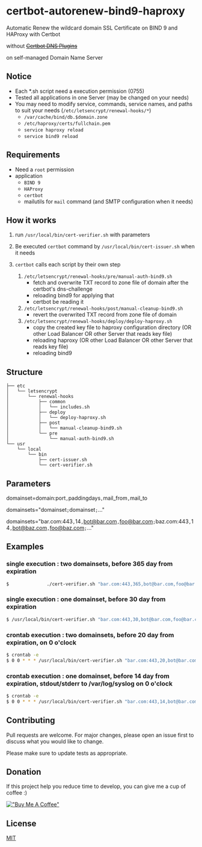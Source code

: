 # certbot-autorenew-bind9-haproxy

Automatic Renew the wildcard domain SSL Certificate on BIND 9 and HAProxy with Certbot

without ~~[Certbot DNS Plugins](https://eff-certbot.readthedocs.io/en/stable/using.html#dns-plugins)~~

on self-managed Domain Name Server

## Notice

-   Each \*.sh script need a execution permission (0755)
-   Tested all applications in one Server (may be changed on your needs)
-   You may need to modify service, commands, service names, and paths to suit your needs (`/etc/letsencrypt/renewal-hooks/*`)
    -   `/var/cache/bind/db.$domain.zone`
    -   `/etc/haproxy/certs/fullchain.pem`
    -   `service haproxy reload`
    -   `service bind9 reload`

## Requirements

-   Need a `root` permission
-   application
    -   `BIND 9`
    -   `HAProxy`
    -   `certbot`
    -   mailutils for `mail` command (and SMTP configuration when it needs)

## How it works

1. run `/usr/local/bin/cert-verifier.sh` with parameters
2. Be executed `certbot` command by `/usr/local/bin/cert-issuer.sh` when it needs
3. `certbot` calls each script by their own step

    1. `/etc/letsencrypt/renewal-hooks/pre/manual-auth-bind9.sh`
        - fetch and overwrite TXT record to zone file of domain after the certbot's dns-challenge
        - reloading bind9 for applying that
        - certbot be reading it
    2. `/etc/letsencrypt/renewal-hooks/post/manual-cleanup-bind9.sh`
        - revert the overwrited TXT record from zone file of domain
    3. `/etc/letsencrypt/renewal-hooks/deploy/deploy-haproxy.sh`
        - copy the created key file to haproxy configuration directory (OR other Load Balancer OR other Server that reads key file)
        - reloading haproxy (OR other Load Balancer OR other Server that reads key file)
        - reloading bind9

## Structure

```
├── etc
│   └── letsencrypt
│       └── renewal-hooks
│           ├── common
│           │   └── includes.sh
│           ├── deploy
│           │   └── deploy-haproxy.sh
│           ├── post
│           │   └── manual-cleanup-bind9.sh
│           └── pre
│               └── manual-auth-bind9.sh
└── usr
    └── local
        └── bin
            ├── cert-issuer.sh
            └── cert-verifier.sh

```

## Parameters

domainset=domain:port`,`paddingdays`,`mail_from`,`mail_to

domainsets="domainset`;`domainset`;`..."

domainsets="bar.com:443`,`14`,`bot@bar.com`,`foo@bar.com`;`baz.com:443`,`14`,`bot@baz.com`,`foo@baz.com`;`..."

## Examples

### single execution : two domainsets, before 365 day from expiration

```bash
$              ./cert-verifier.sh "bar.com:443,365,bot@bar.com,foo@bar.com;baz.com:443,365,bot@baz.com,foo@baz.com"
```

### single execution : one domainset, before 30 day from expiration

```bash
$ /usr/local/bin/cert-verifier.sh "bar.com:443,30,bot@bar.com,foo@bar.com"
```

### crontab execution : two domainsets, before 20 day from expiration, on 0 o'clock

```bash
$ crontab -e
$ 0 0 * * * /usr/local/bin/cert-verifier.sh "bar.com:443,20,bot@bar.com,foo@bar.com;baz.com:443,20,bot@baz.com,foo@baz.com"
```

### crontab execution : one domainset, before 14 day from expiration, stdout/stderr to /var/log/syslog on 0 o'clock

```bash
$ crontab -e
$ 0 0 * * * /usr/local/bin/cert-verifier.sh "bar.com:443,14,bot@bar.com,foo@bar.com" > /var/log/syslog 2>&1
```

## Contributing

Pull requests are welcome. For major changes, please open an issue first to discuss what you would like to change.

Please make sure to update tests as appropriate.

## Donation

If this project help you reduce time to develop, you can give me a cup of coffee :)

[!["Buy Me A Coffee"](https://www.buymeacoffee.com/assets/img/custom_images/yellow_img.png)](https://www.buymeacoffee.com/windows)

## License

[MIT](https://choosealicense.com/licenses/mit/)

